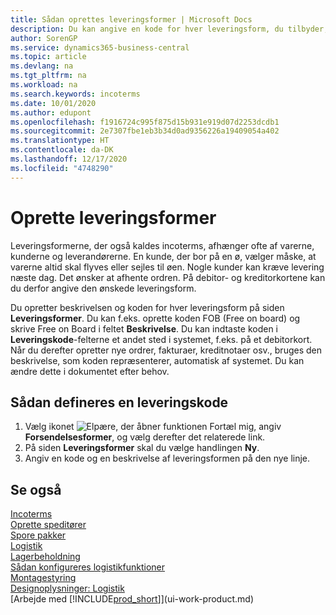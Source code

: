 ```yaml
---
title: Sådan oprettes leveringsformer | Microsoft Docs
description: Du kan angive en kode for hver leveringsform, du tilbyder, og angive oplysninger om dem.
author: SorenGP
ms.service: dynamics365-business-central
ms.topic: article
ms.devlang: na
ms.tgt_pltfrm: na
ms.workload: na
ms.search.keywords: incoterms
ms.date: 10/01/2020
ms.author: edupont
ms.openlocfilehash: f1916724c995f875d15b931e919d07d2253dcdb1
ms.sourcegitcommit: 2e7307fbe1eb3b34d0ad9356226a19409054a402
ms.translationtype: HT
ms.contentlocale: da-DK
ms.lasthandoff: 12/17/2020
ms.locfileid: "4748290"
---
```

# <a name="set-up-shipment-methods"></a>Oprette leveringsformer
Leveringsformerne, der også kaldes incoterms, afhænger ofte af varerne, kunderne og leverandørerne. En kunde, der bor på en ø, vælger måske, at varerne altid skal flyves eller sejles til øen. Nogle kunder kan kræve levering næste dag. Det ønsker at afhente ordren. På debitor- og kreditorkortene kan du derfor angive den ønskede leveringsform.

Du opretter beskrivelsen og koden for hver leveringsform på siden **Leveringsformer**. Du kan f.eks. oprette koden FOB (Free on board) og skrive Free on Board i feltet **Beskrivelse**. Du kan indtaste koden i **Leveringskode**-felterne et andet sted i systemet, f.eks. på et debitorkort. Når du derefter opretter nye ordrer, fakturaer, kreditnotaer osv., bruges den beskrivelse, som koden repræsenterer, automatisk af systemet. Du kan ændre dette i dokumentet efter behov.

## <a name="to-set-up-a-shipment-code"></a>Sådan defineres en leveringskode
1. Vælg ikonet ![Elpære, der åbner funktionen Fortæl mig](media/ui-search/search_small.png "Fortæl mig, hvad du vil foretage dig"), angiv **Forsendelsesformer**, og vælg derefter det relaterede link.
2. På siden **Leveringsformer** skal du vælge handlingen **Ny**.
3. Angiv en kode og en beskrivelse af leveringsformen på den nye linje.

## <a name="see-also"></a>Se også
[Incoterms](https://iccwbo.org/resources-for-business/incoterms-rules)  
[Oprette speditører](sales-how-to-set-up-shipping-agents.md)  
[Spore pakker](sales-how-track-packages.md)    
[Logistik](warehouse-manage-warehouse.md)  
[Lagerbeholdning](inventory-manage-inventory.md)  
[Sådan konfigureres logistikfunktioner](warehouse-setup-warehouse.md)     
[Montagestyring](assembly-assemble-items.md)    
[Designoplysninger: Logistik](design-details-warehouse-management.md)  
[Arbejde med [!INCLUDE[prod_short](includes/prod_short.md)]](ui-work-product.md)  
